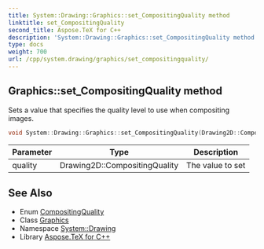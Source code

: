 ```yaml
---
title: System::Drawing::Graphics::set_CompositingQuality method
linktitle: set_CompositingQuality
second_title: Aspose.TeX for C++
description: 'System::Drawing::Graphics::set_CompositingQuality method. Sets a value that specifies the quality level to use when compositing images in C++.'
type: docs
weight: 700
url: /cpp/system.drawing/graphics/set_compositingquality/
---
```

## Graphics::set_CompositingQuality method


Sets a value that specifies the quality level to use when compositing images.

```cpp
void System::Drawing::Graphics::set_CompositingQuality(Drawing2D::CompositingQuality quality)
```


| Parameter | Type | Description |
| --- | --- | --- |
| quality | Drawing2D::CompositingQuality | The value to set |

## See Also

* Enum [CompositingQuality](../../../system.drawing.drawing2d/compositingquality/)
* Class [Graphics](../)
* Namespace [System::Drawing](../../)
* Library [Aspose.TeX for C++](../../../)
